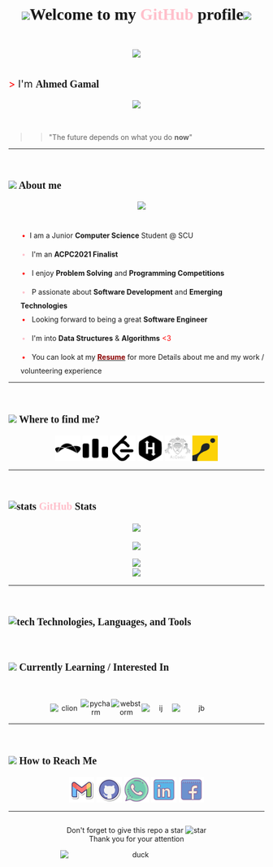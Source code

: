 <!-- adding styles -->

<style>
    
    #heading{
        font-family: 'Hubballi', cursive;
    }
    .headers{
        font-family: 'Merienda', cursive;
        font-size: 20px;
        font-weight: bold;
    }
    #name{
        font-size: 20px;
    }
    .box{
        display: flex;
        justify-content: center;
        align-items: center;
        flex-direction: column;
        flex-wrap: wrap;
    }
    .color{
        color: red;
    }
    ul{
        list-style: none;
    }
    li::before{
        content: "•"; 
        display: inline-block;
        width: 1em;
        margin-left: -1em;
        margin: 10px 2px;
        padding: auto;
    }
    .red::before{
        color:red;
    }
    .blue::before{
        color:pink;
    }
    .bold{
        font-weight: bold;
    }
    .tech-icons{
        font-size:50px;
    }
	
</style>

<!-- connecting to google fonts api -->

<link rel="preconnect" href="https://fonts.googleapis.com">

<link rel="preconnect" href="https://fonts.gstatic.com" crossorigin>

<link href="https://fonts.googleapis.com/css2?family=Merienda&family=Hubballi&display=swap" rel="stylesheet">


<!-- icons -->
<link rel="stylesheet" href="https://cdn.jsdelivr.net/gh/devicons/devicon@v2.14.0/devicon.min.css">


<p id="heading" style="font-weight:bold;font-size:32px"align="center"><img src="https://media.giphy.com/media/LpDmM2wSt6Hm5fKJVa/giphy.gif" width="40"/>Welcome to my <span style="color:pink">GitHub</span> profile<img src="https://media.giphy.com/media/LpDmM2wSt6Hm5fKJVa/giphy.gif" width="40"/><br><br> <img src="https://media.giphy.com/media/bcKmIWkUMCjVm/giphy.gif" width="100"></p>

<p id="name"> <span class="color">></span> I'm <span class="headers">Ahmed Gamal</span> </p>

<p align="center">
  <a href="https://github.com/DenverCoder1/readme-typing-svg">
  <img src="https://readme-typing-svg.herokuapp.com?font='Hubballi'&color=d64b50&size=27&center=true&vCenter=true&width=500&height=100&lines=Software+Engineer;ACPC+2021+Finalist;Junior+Computer+Science+student;Problem+Solving+Coach"></a>
</p>

<br>

>> "The future depends on what you do **now**"


<hr>
<br>


<!-- About -->
## <p class="headers"><img src = "https://media.giphy.com/media/142K5KNLmUBtYI/giphy.gif" width = 50px>  About me </p>

<img align="right" src="https://media.giphy.com/media/11EcsZWIcV4q2I/giphy.gif" width = 250px/>

<br><br>
<ul>

<li class="red">I am a Junior <span class="bold">Computer Science</span> Student @ SCU</li>
<li class="blue"> I'm an <span class="bold">ACPC2021<span> Finalist</li> 

<li class="red"> I enjoy <span class="bold">Problem Solving</span> and <span class="bold">Programming Competitions</span> </li>  

<li class="blue"> P assionate about <span class="bold">Software Development</span> and <span class="bold">Emerging Technologies</span> </li>

<li class="red"> Looking forward to being a great <span class="bold">Software Engineer<span></li>

<li class="blue"> I'm into <span class="bold">Data Structures</span> & <span class="bold">Algorithms</span> <span style="color:red"><3</span> </li>

<li class="red"> You can look at my <a href="https://drive.google.com/file/d/1xUxU5Wd_0921lt3ZNtdNxNPTM8_D5uXx/view?usp=sharing" target="blank"><span class="bold" style="color:darkred;">Resume</span></a> for more Details about me and my work / volunteering experience  </li>
</ul>

<hr>
<br>


<!-- platforms & where to find me -->
## <p class="headers"><img src = "https://media.giphy.com/media/zxAoODXqWnEU3lUlnD/giphy.gif" width="70px">  Where to find me? </p>

<p align="center" id="platforms">
<a href="https://www.topcoder.com/members/El_Gemmy"><img src="icons/topcoder.svg" width="50px" title="topcoder" alt="TopCoder"/></a>
  <a href="https://codeforces.com/profile/El_Gemmy"><img src="icons/codeforces.svg" alt="CodeForces" width="50px" title="codeforces"/></a>
	<a href="https://leetcode.com/ahmedgemy2212/"><img src="icons/leetcode.svg" alt="LeetCode" width="50px" title="leetcode"/></a>
	<a href="https://www.hackerrank.com/ahmedgemy2212"><img src="icons/hackerrank.svg" alt="HacerRank" width="50px" title="hackerrank"/></a>
    <a href="https://atcoder.jp/users/El_Gemmy"><img src="icons/atcoder.svg" alt="AtCoder" width="50px" title="atcoder"/></a>     
	<a href="https://www.codingame.com/profile/f700167aca9e8b68edd6f3acdd21b44c5349764"><img src="icons/codingame-1.svg" alt="Codingame" width="50px" title="codingame"></a>
</p>

<hr>
<br>


<!-- github stats and trophies -->
## <p class="headers"><img src="https://media.giphy.com/media/IcnxGGAj0ubyB2r5M6/giphy.gif" alt="stats" width="50px"> <span style="color:pink">GitHub</span> Stats</p>


<p align="center" class="box">
    <a href="https://github.com/ahmedgamal2212" class="stats">
    <img align="center" src="https://github-readme-stats.vercel.app/api/top-langs/?username=ahmedgamal2212&langs_count=5&layout=compact&theme=radical">
    </a>
    <br>
    <a href="https://github.com/ahmedgamal2212" class="stats">
    <img align="center" src="https://github-readme-stats.vercel.app/api?username=ahmedgamal2212&show_icons=true&theme=radical" />
    </a>
    <br>
    <a href="https://github.com/ahmedgamal2212" class="stats"><img src="https://github-readme-streak-stats.herokuapp.com?user=ahmedgamal2212&theme=radical&date_format=M%20j%5B%2C%20Y%5D"></a><a class="stats">
    <img src="https://github-profile-trophy.vercel.app/?username=ahmedgamal2212&theme=radical&no-frame=false&row=1&&margin-w=30&no-bg=true">
    </a>
</p>

<hr>
<br> 

## <p class="headers"> <img src="https://media.giphy.com/media/h1QmJxwoCr19BtTkGt/giphy.gif" alt="tech" title="tech" width="50px"> Technologies, Languages, and Tools </p>

<p align="center" class="box" style="flex-direction:row">
    <img src="" alt="" title="" width="">
    <i class="devicon-cplusplus-plain tech-icons"></i>
    <i class="devicon-c-plain-wordmark tech-icons"></i>
    <i class="devicon-html5-plain-wordmark tech-icons"></i>
    <i class="devicon-css3-plain-wordmark tech-icons"></i>
    <i class="devicon-git-plain-wordmark tech-icons"></i>
    <i class="devicon-github-original-wordmark tech-icons"></i>
    <i class="devicon-java-plain-wordmark tech-icons"></i>
    <i class="devicon-javascript-plain tech-icons"></i>
    <i class="devicon-linux-plain tech-icons"></i>
    <i class="devicon-markdown-original tech-icons"></i>
    <i class="devicon-python-plain-wordmark tech-icons"></i>
    <i class="devicon-ubuntu-plain-wordmark tech-icons"></i>
    <i class="devicon-vscode-plain-wordmark tech-icons"></i>
    <!-- <i class="devicon-intellij-plain-wordmark"></i> -->
    <br>
</p>

## <p class="headers"><img src="https://media.giphy.com/media/Vbc33O3DoedXa0O6Pj/giphy.gif" width="50px"/> Currently Learning / Interested In</p> 

<div class="box" style="flex-direction:row">
    <i class="devicon-bash-plain tech-icons"></i>
    <i class="devicon-nextjs-original-wordmark tech-icons"></i>
    <i class="devicon-nodejs-plain tech-icons"></i>
    <i class="devicon-react-original-wordmark tech-icons"></i>
    <i class="devicon-vuejs-plain-wordmark tech-icons"></i><i class="devicon-wordpress-plain-wordmark tech-icons"></i>
    <i class="devicon-bootstrap-plain-wordmark tech-icons"></i>
    <i class="devicon-spring-plain-wordmark tech-icons"></i>
</div>

<br>

<p align="center" class="box" style="flex-direction:row">
    <img src="https://media.giphy.com/media/yjSNYYnj9gAeUbSHr3/giphy.gif" alt="clion" title="clion" width="60px">
    <img src="https://media.giphy.com/media/cYU6YcPE5YlJxh6otp/giphy.gif" alt="pycharm" title="pycharm" width="60px">
    <img src="https://media.giphy.com/media/0ZKDGWWimlunrp82XU/giphy.gif" alt="webstorm" title="webstorm" width="60px">
    <img src="https://media.giphy.com/media/iJWXxAr2Za6EtN2Row/giphy.gif" alt="ij" title="ij" width="60px">
    <img src="https://media.giphy.com/media/ukzNjL2uvnKjQwiO96/giphy.gif" alt="jb" title="jb" width="100px">
</p>


<hr>
<br>

<!-- how to reach me -->
## <p class="headers"> <img src="https://media.giphy.com/media/feQRYLoruyjguhLjK1/giphy.gif" width="40px"> How to Reach Me </p>


<p align="center">
	<a href="mailto:ahmedgamal.ssaleh@gmail.com"><img img src="icons/gmail2.svg" alt="Gmail" title="gmail" width="50px"/></a>
	<a href="https://github.com/ahmedgamal2212"><img src="icons/github.svg" alt="GitHub" title="github" width="50px"/></a>
	<a href="https://wa.me/021226384555"><img src="icons/whatsapp.svg" alt="Whatsapp" title="whatsapp" width="50px"/></a>
	<a href="https://www.linkedin.com/in/ahmedgamalssaleh/"><img src="icons/linkedin.svg" alt="LinkedIn" width="50px" title="linkedin"/></a>
	<a href="https://www.facebook.com/ahmed.ggamalssaleh"><img src="icons/Facebook.svg" alt="Facebook" title="facebook" width="50px"/></a>
</p>
<hr>


<!-- end -->
<div class="box" style="text-align:center">
    <p>Don't forget to give this repo a star <img src="https://media.giphy.com/media/k9F6ZtOTEr4UGmt3H2/giphy.gif" width="40px" alt="star" title="star"><br> Thank you for your attention</p>
    <img src="https://media.giphy.com/media/3HbtyiV6otnLf4WHSN/giphy.gif" alt="duck" title="duck" width="300px">
</div>

